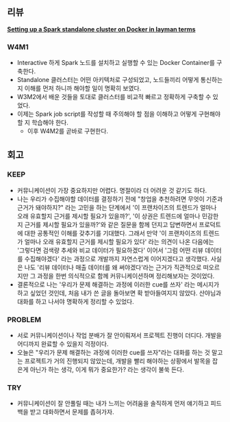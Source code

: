
## 리뷰
**[Setting up a Spark standalone cluster on Docker in layman terms](https://medium.com/@MarinAgli1/setting-up-a-spark-standalone-cluster-on-docker-in-layman-terms-8cbdc9fdd14b)**
### W4M1
- Interactive 하게 Spark 노드를 설치하고 실행할 수 있는 Docker Container를 구축한다.
- Standalone 클러스터는 어떤 아키텍처로 구성되었고, 노드들끼리 어떻게 통신하는 지 이해를 먼저 하니까 해야할 일이 명확히 보였다.
- W3M2에서 배운 것들을 토대로 클러스터를 비교적 빠르고 정확하게 구축할 수 있었다.
- 이제는 Spark job script를 작성할 때 주의해야 할 점을 이해하고 어떻게 구현해야할 지 학습해야 한다.
	- 이후 W4M2를 곧바로 구현한다.
## 회고
### KEEP
- 커뮤니케이션이 가장 중요하지만 어렵다. 명절이라 더 어려운 것 같기도 하다.
- 나는 우리가 수집해야할 데이터를 결정하기 전에 "창업을 추천하려면 무엇이 기준과 근거가 돼야하지?" 라는 고민을 하는 단계에서 '이 프랜차이즈의 트렌드가 얼마나 오래 유효할지 근거를 제시할 필요가 있을까?', '이 상권은 트렌드에 얼마나 민감한지 근거를 제시할 필요가 있을까?'와 같은 질문을 함께 던지고 답변하면서 프로덕트에 대한 공통적인 이해를 갖추기를 기대했다.
  그래서 만약 '이 프랜차이즈의 트렌드가 얼마나 오래 유효할지 근거를 제시할 필요가 있다' 라는 의견이 나온 다음에는 '그렇다면 검색량 추세와 비교 데이터가 필요하겠다' 이어서 '그럼 어떤 리뷰 데이터를 수집해야겠다' 라는 과정으로 개발까지 자연스럽게 이어지겠다고 생각했다.
  사실은 나도 '리뷰 데이터나 매출 데이터를 왜 써야겠다'라는 근거가 직관적으로 떠오르지만 그 과정을 한번 의식적으로 함께 커뮤니케이션하며 정리해보자는 것이었다.
- 결론적으로 나는 '우리가 문제 해결하는 과정에 이러한 cue를 쓰자' 라는 메시지가 하고 싶었던 것인데, 처음 내가 쓴 글을 돌아보면 확 받아들여지지 않았다. 산야님과 대화를 하고 나서야 명확하게 정리할 수 있었다.
### PROBLEM
- 서로 커뮤니케이션이나 작업 분배가 잘 안이뤄져서 프로젝트 진행이 더디다. 개발을 어디까지 완료할 수 있을지 걱정이다.
- 오늘은 "우리가 문제 해결하는 과정에 이러한 cue를 쓰자"라는 대화를 하는 것 말고는 프로젝트가 거의 진행되지 않았는데, 개발을 빨리 해야하는 상황에서 발목을 잡은게 아닌가 하는 생각, 이게 뭐가 중요한가? 라는 생각이 불쑥 든다.
### TRY
- 커뮤니케이션이 잘 안풀릴 때는 내가 느끼는 어려움을 솔직하게 먼저 얘기하고 피드백을 받고 대화하면서 문제를 좁혀가자.